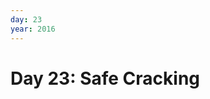 ```yaml
---
day: 23
year: 2016
---
```


# Day 23: Safe Cracking

<style>
    .root {
        font-family: monospace;
    }

    .root table {
        border-spacing: 0;
    }

    .device {
        display: flex;
    }

    .device > * {
        padding: 0.5em;
        border: 1px solid gainsboro;
    }

    .device > * + * {
        border-left: none;
    }

    .active {
        background: #f5f5f5;
    }
</style>

<div class="root" id="root"></div>

<script src="https://cdnjs.cloudflare.com/ajax/libs/react/16.10.2/umd/react.production.min.js" integrity="sha256-kHzwNYrCFiiWZjqmRupBU8LYKWYt1LrpoojN8Kmv84c=" crossorigin="anonymous"></script>
<script src="https://cdnjs.cloudflare.com/ajax/libs/react-dom/16.10.2/umd/react-dom.production.min.js" integrity="sha256-h2FCY1kn1qwXfMbwHXuDN15oigd8pYcz4KUnl4cAdB0=" crossorigin="anonymous"></script>
<script src="{{ "/assets/js/2016/23/main.bundle.js" | relative_url }}"></script>